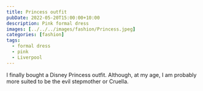```yaml
---
title: Princess outfit
pubDate: 2022-05-20T15:00:00+10:00
description: Pink formal dress
images: [../../../images/fashion/Princess.jpeg]
categories: [fashion]
tags:
  - formal dress
  - pink
  - Liverpool
---
```


I finally bought a Disney Princess outfit. Although, at my age, I am probably more suited to be the evil stepmother or Cruella.
